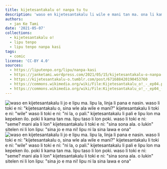 ```yaml
---
title: kijetesantakalu o! nanpa tu tu
description: 'waso en kijetesantakalu li wile e mani tan ma. ona li kama jo e… ijo.'
authors:
  - jan Ke Tami
date: '2021-05-07'
collections:
  - kijetesantakalu o!
  - lipu tenpo
  - lipu tenpo nanpa kasi
tags:
  - comic
license: 'CC-BY 4.0'
sources:
  - https://liputenpo.org/lipu/nanpa-kasi
  - https://janketami.wordpress.com/2021/05/15/kijetesantakalu-o-nanpa-tu-tu/
  - https://kijetesantakalu-o.tumblr.com/post/671688420190453760
  - https://commons.wikimedia.org/wiki/File:Kijetesantakalu_o!_-_ep04.png
  - https://commons.wikimedia.org/wiki/File:Kijetesantakalu_o!_-_ep04_(sitelen_pona).png
---
```


![waso en kijetesantakalu li jo e lipu ma. lipu la, linja li pana e nasin. waso li toki e ni: "kijetesantakalu o, sina wle ala wile e mani?" kijetesantakalu li toki e ni: "wile" waso li toki e ni: "ni la, o pali." kijetesantakalu li pali e lipu lon ma kepeken ilo. poki li kama tan ma. lipu taso li lon poki. waso li toki e ni: "seme? mani ala li lon" kijetesantakalu li toki e ni: "sina sona ala. o lukin" sitelen ni li lon lipu: "sina jo e ma ni! lipu ni la sina lawa e ona"](https://upload.wikimedia.org/wikipedia/commons/e/ef/Kijetesantakalu_o%21_-_ep04.png)
![waso en kijetesantakalu li jo e lipu ma. lipu la, linja li pana e nasin. waso li toki e ni: "kijetesantakalu o, sina wle ala wile e mani?" kijetesantakalu li toki e ni: "wile" waso li toki e ni: "ni la, o pali." kijetesantakalu li pali e lipu lon ma kepeken ilo. poki li kama tan ma. lipu taso li lon poki. waso li toki e ni: "seme? mani ala li lon" kijetesantakalu li toki e ni: "sina sona ala. o lukin" sitelen ni li lon lipu: "sina jo e ma ni! lipu ni la sina lawa e ona"](https://upload.wikimedia.org/wikipedia/commons/5/55/Kijetesantakalu_o%21_-_ep04_%28sitelen_pona%29.png)